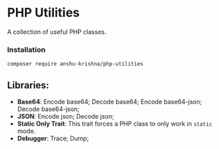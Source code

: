 # PHP Utilities
A collection of useful PHP classes.

### Installation
```
composer require anshu-krishna/php-utilities
```
## Libraries:
 - **Base64**: Encode base64; Decode base64; Encode base64-json; Decode base64-json;
 - **JSON**: Encode json; Decode json;
 - **Static Only Trait**: This trait forces a PHP class to only work in `static` mode.
 - **Debugger**: Trace; Dump;